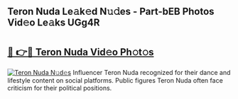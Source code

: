 ## Teron Nuda Le𝚊k𝚎d N𝚞𝚍es - Part-bEB Photos Vid𝚎o Le𝚊ks UGg4R

# <h2><a href="http://fbczyrc.evod.top/?m=Teron+Nuda">🔗 👉🔴 Teron Nuda Vid𝚎o Ph𝚘t𝚘s</a></h2>

[![Teron Nuda N𝚞d𝚎s](https://i.imgur.com/8V9OHl7.gif)](http://fbczyrc.evod.top/?m=Teron+Nuda)
Influencer Teron Nuda recognized for their dance and lifestyle content on social platforms. Public figures Teron Nuda often face criticism for their political positions. 
